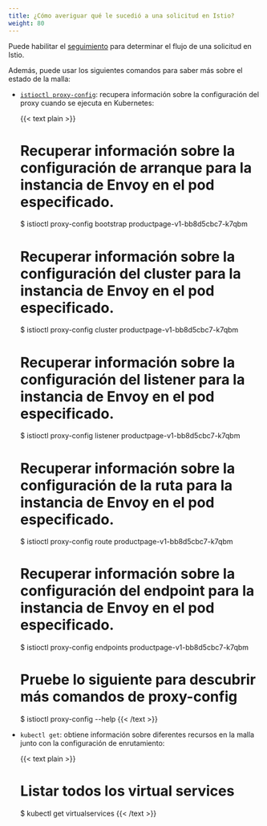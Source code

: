 ```yaml
---
title: ¿Cómo averiguar qué le sucedió a una solicitud en Istio?
weight: 80
---
```


Puede habilitar el [seguimiento](/es/docs/tasks/observability/distributed-tracing/) para determinar el flujo de una solicitud en Istio.

Además, puede usar los siguientes comandos para saber más sobre el estado de la malla:

* [`istioctl proxy-config`](/es/docs/reference/commands/istioctl/#istioctl-proxy-config): recupera información sobre la configuración del proxy cuando se ejecuta en Kubernetes:

    {{< text plain >}}
    # Recuperar información sobre la configuración de arranque para la instancia de Envoy en el pod especificado.
    $ istioctl proxy-config bootstrap productpage-v1-bb8d5cbc7-k7qbm

    # Recuperar información sobre la configuración del cluster para la instancia de Envoy en el pod especificado.
    $ istioctl proxy-config cluster productpage-v1-bb8d5cbc7-k7qbm

    # Recuperar información sobre la configuración del listener para la instancia de Envoy en el pod especificado.
    $ istioctl proxy-config listener productpage-v1-bb8d5cbc7-k7qbm

    # Recuperar información sobre la configuración de la ruta para la instancia de Envoy en el pod especificado.
    $ istioctl proxy-config route productpage-v1-bb8d5cbc7-k7qbm

    # Recuperar información sobre la configuración del endpoint para la instancia de Envoy en el pod especificado.
    $ istioctl proxy-config endpoints productpage-v1-bb8d5cbc7-k7qbm

    # Pruebe lo siguiente para descubrir más comandos de proxy-config
    $ istioctl proxy-config --help
    {{< /text >}}

* `kubectl get`: obtiene información sobre diferentes recursos en la malla junto con la configuración de enrutamiento:

    {{< text plain >}}
    # Listar todos los virtual services
    $ kubectl get virtualservices
    {{< /text >}}
